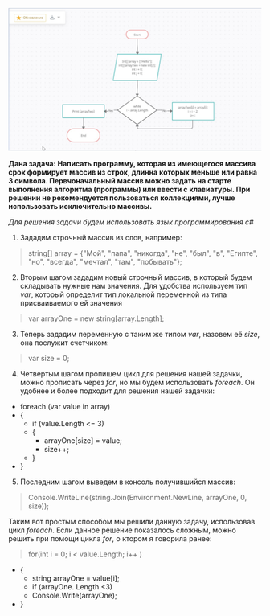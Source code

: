 ![bloc_scheme](bloc_scheme.png)

**Дана задача: 
Написать программу, которая из имеющегося массива срок формирует массив из строк, длинна которых меньше или равна 3 символа. 
Первчоначальный массив можно задать на старте выполнения алгоритма (программы) или ввести с клавиатуры.
При решении не рекомендуется пользоваться коллекциями, лучше использовать исключительно массивы.**

*Для решения задачи будем использовать язык программирования c#*

 1. Зададим строчный массив из слов, например:
 >string[] array = {"Мой", "папа", "никогда", "не", "был", "в", "Египте", "но", "всегда", "мечтал", "там", "побывать"};

 2. Вторым шагом зададим новый строчный массив, в который будем складывать нужные нам значения. Для удобства используем тип *var*, который определит тип локальной переменной из типа присваиваемого ей значения

 > var arrayOne = new string[array.Length];

 3. Теперь зададим переменную с таким же типом  *var*, назовем её  *size*, она послужит счетчиком: 

 >var size  = 0;

 4. Четвертым шагом пропишем цикл для решения нашей задачки, можно прописать через  *for*, но мы будем использовать  *foreach*. Он удобнее и более подходит для решения нашей задачки: 

- foreach (var value in array) 
- {
    - if (value.Length <= 3)
    - {
        - arrayOne[size] = value;
        - size++;
    - }
- }

5. Последним шагом выведем в консоль получившийся массив: 
>Console.WriteLine(string.Join(Environment.NewLine, arrayOne, 0, size));

Таким вот простым способом мы решили данную задачу, использовав цикл *foreach*. Если данное решение показалось сложным, можно решить при помощи цикла  *for*, о ктором я говорила ранее: 

>for(int i = 0; i < value.Length; i++ )
- {
    - string arrayOne = value[i];
    - if (arrayOne. Length <3)
    - Console.Write(arrayOne);
- }

